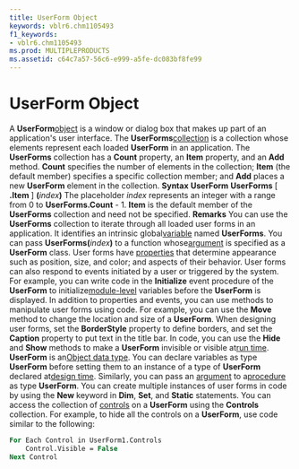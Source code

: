 ```yaml
---
title: UserForm Object
keywords: vblr6.chm1105493
f1_keywords:
- vblr6.chm1105493
ms.prod: MULTIPLEPRODUCTS
ms.assetid: c64c7a57-56c6-e999-a5fe-dc083bf8fe99
---
```



# UserForm Object



A  **UserForm**[object](vbe-glossary.md) is a window or dialog box that makes up part of an application's user interface.
The  **UserForms**[collection](vbe-glossary.md) is a collection whose elements represent each loaded **UserForm** in an application. The **UserForms** collection has a **Count** property, an **Item** property, and an **Add** method. **Count** specifies the number of elements in the collection; **Item** (the default member) specifies a specific collection member; and **Add** places a new **UserForm** element in the collection.
 **Syntax**
 **UserForm**
 **UserForms** [ **.Item** ] **(**_index_**)**
The placeholder  _index_ represents an integer with a range from 0 to **UserForms.Count** - 1. **Item** is the default member of the **UserForms** collection and need not be specified.
 **Remarks**
You can use the  **UserForms** collection to iterate through all loaded user forms in an application. It identifies an intrinsic global[variable](vbe-glossary.md) named **UserForms**. You can pass **UserForms(**_index_**)** to a function whose[argument](vbe-glossary.md) is specified as a **UserForm** class.
User forms have [properties](vbe-glossary.md) that determine appearance such as position, size, and color; and aspects of their behavior.
User forms can also respond to events initiated by a user or triggered by the system. For example, you can write code in the  **Initialize** event procedure of the **UserForm** to initialize[module-level](vbe-glossary.md) variables before the **UserForm** is displayed.
In addition to properties and events, you can use methods to manipulate user forms using code. For example, you can use the  **Move** method to change the location and size of a **UserForm**.
When designing user forms, set the  **BorderStyle** property to define borders, and set the **Caption** property to put text in the title bar. In code, you can use the **Hide** and **Show** methods to make a **UserForm** invisible or visible at[run time](vbe-glossary.md).
 **UserForm** is an[Object data type](vbe-glossary.md). You can declare variables as type  **UserForm** before setting them to an instance of a type of **UserForm** declared at[design time](vbe-glossary.md). Similarly, you can pass an [argument](vbe-glossary.md) to a[procedure](vbe-glossary.md) as type **UserForm**. You can create multiple instances of user forms in code by using the **New** keyword in **Dim**, **Set**, and **Static** statements.
You can access the collection of [controls](vbe-glossary.md) on a **UserForm** using the **Controls** collection. For example, to hide all the controls on a **UserForm**, use code similar to the following:



```vb
For Each Control in UserForm1.Controls
    Control.Visible = False
Next Control

```


